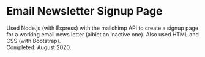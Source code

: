 # Email Newsletter Signup Page
Used Node.js (with Express) with the mailchimp API to create a signup page for a working email news letter (albiet an inactive one). 
Also used HTML and CSS (with Bootstrap).\
Completed: August 2020.
